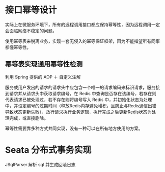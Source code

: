 # 接口幂等设计

实际上在微服务环境下，所有的远程调用接口都应保持幂等性，因为远程调用一定会面临网络不稳定的问题。

使用幂等表来脱离业务，实现一套无侵入的幂等保证框架，因为不能指望所有同事都懂幂等性。

## 幂等表实现通用幂等性检测

利用 Spring 提供的 AOP ＋ 自定义注解

服务或用户发出的请求的请求头中应包含一个唯一的请求编码来标识请求，服务接到请求并从请求头中获取请求编号，在 Redis 中查询是否存在该编号，若存在则代表请求已被处理过，若不存在则将编号写入 Redis 中，并初始化状态为处理中，并设定编号的过期时间（释放Redis内存避免堆积，且防止与Redis通信出错导致状态更新失败），放行请求执行业务逻辑，执行完成之后更新Redis状态为处理完成，或直接删除。

幂等性需要靠多种方式共同实现，没有一种可以在所有地方使用的方案。

# Seata 分布式事务实现

JSqlParser 解析 sql 并生成回滚日志

